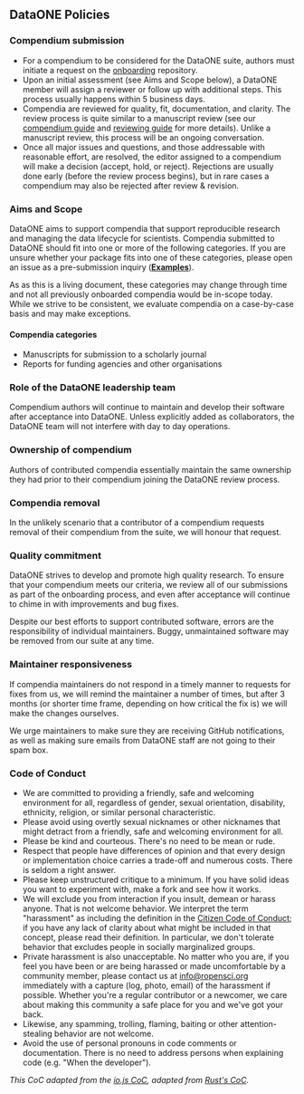 ## DataONE Policies

### Compendium submission

* For a compendium to be considered for the DataONE suite, authors must initiate a request on the [onboarding](https://github.com/benmarwick/onboarding-reproducible-compendia) repository.
* Upon an initial assessment (see Aims and Scope below), a DataONE member will assign a reviewer or follow up with additional steps. This process usually happens within 5 business days.
* Compendia are reviewed for quality, fit, documentation, and clarity. The review process is quite similar to a manuscript review (see our [compendium guide](packaging_guide.md) and [reviewing guide](reviewing_guide.md) for more details). Unlike a manuscript review, this process will be an ongoing conversation.
* Once all major issues and questions, and those addressable with reasonable effort, are resolved, the editor assigned to a compendium will make a decision (accept, hold, or reject). Rejections are usually done early (before the review process begins), but in rare cases a compendium may also be rejected after review & revision.

### <a href="#fit" name="#fit"></a>Aims and Scope

DataONE aims to support compendia that support reproducible research and
managing the data lifecycle for scientists.  Compendia submitted to DataONE should fit into one or more of the following
categories.  If you are unsure whether your package fits into one of these
categories, please open an issue as a pre-submission inquiry
([**Examples**](https://github.com/benmarwick/onboarding-reproducible-compendia/issues?q=is%3Aissue+label%3A0%2Fpresubmission)).

As as this is a living document, these categories may change through
time and not all previously onboarded compendia would be in-scope today.  While
we strive to be consistent, we evaluate compendia on a case-by-case basis and may
make exceptions.

#### Compendia categories

* Manuscripts for submission to a scholarly journal
* Reports for funding agencies and other organisations

### Role of the DataONE leadership team

Compendium authors will continue to maintain and develop their software after acceptance into DataONE. Unless explicitly added as collaborators, the DataONE team will not interfere with day to day operations. 

### Ownership of compendium

Authors of contributed compendia essentially maintain the same ownership they had prior to their compendium joining the DataONE review process. 

### Compendia removal

In the unlikely scenario that a contributor of a compendium requests removal of their compendium from the suite, we will honour that request.

### Quality commitment 

DataONE strives to develop and promote high quality research. To ensure that your compendium meets our criteria, we review all of our submissions as part of the onboarding process, and even after acceptance will continue to chime in with improvements and bug fixes. 

Despite our best efforts to support contributed software, errors are the responsibility of individual maintainers. Buggy, unmaintained software may be removed from our suite at any time.

### Maintainer responsiveness

If compendia maintainers do not respond in a timely manner to requests for
 fixes from us, we will remind the maintainer a number
of times, but after 3 months (or shorter time frame, depending on how
critical the fix is) we will make the changes ourselves.

We urge maintainers to make sure they are receiving GitHub notifications, as
well as making sure emails from DataONE staff are not going to their
spam box. 

### <a href="#code-of-conduct" name="code-of-conduct"></a>Code of Conduct

* We are committed to providing a friendly, safe and welcoming
  environment for all, regardless of gender, sexual orientation,
  disability, ethnicity, religion, or similar personal characteristic.
* Please avoid using overtly sexual nicknames or other nicknames that
  might detract from a friendly, safe and welcoming environment for
  all.
* Please be kind and courteous. There's no need to be mean or rude.
* Respect that people have differences of opinion and that every
  design or implementation choice carries a trade-off and numerous
  costs. There is seldom a right answer.
* Please keep unstructured critique to a minimum. If you have solid
  ideas you want to experiment with, make a fork and see how it works.
* We will exclude you from interaction if you insult, demean or harass
  anyone.  That is not welcome behavior. We interpret the term
  "harassment" as including the definition in the [Citizen Code of
  Conduct](http://citizencodeofconduct.org/); if you have any lack of
  clarity about what might be included in that concept, please read
  their definition. In particular, we don't tolerate behavior that
  excludes people in socially marginalized groups.
* Private harassment is also unacceptable. No matter who you are, if
  you feel you have been or are being harassed or made uncomfortable
  by a community member, please contact us at info@ropensci.org 
  immediately with a capture (log, photo, email) of the harassment if possible. 
  Whether you're a regular contributor or a newcomer, we 
  care about making this community a safe place for you and we've got
  your back.
* Likewise, any spamming, trolling, flaming, baiting or other
  attention-stealing behavior are not welcome.
* Avoid the use of personal pronouns in code comments or
  documentation. There is no need to address persons when explaining
  code (e.g. "When the developer").

_This CoC adapted from the [io.js CoC](https://github.com/iojs/io.js/blob/v1.x/CONTRIBUTING.md#code-of-conduct), adapted from [Rust's 
CoC](https://github.com/rust-lang/rust/wiki/Note-development-policy#conduct)._
